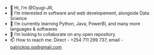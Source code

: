 - 👋 Hi, I’m @Oyugi-JR,
- 👀 I’m interested in software and web developement, alongside Data Science
- 🌱 I’m currently learning Python, Java, PowerBI,  and many more languages & softwares
- 💞️ I’m looking to collaborate on any open repository 
- 📫 How to reach me: Direct - +254 711 299 737, email - patrickop.op@gmail.com 

<!---
Oyugi-JR/Oyugi-JR is a ✨ special ✨ repository because its `README.md` (this file) appears on your GitHub profile.
You can click the Preview link to take a look at your changes.
--->
